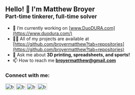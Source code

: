 ## Hello! 👋 I'm Matthew Broyer<br><sup>Part-time tinkerer, full-time solver</sup>

- 🔭 I’m currently working on [www.DuoDURA.com](https://www.duodura.com/)
- 👨‍💻 All of my projects are available at [https://github.com/broyermatthew?tab=repositories](https://github.com/broyermatthew?tab=repositories)
- 💬 Ask me about **3D printing, spreadsheets, and sports!**
- 📫 How to reach me **broyermatthew@gmail.com**

### Connect with me:
<p align="left">
<a href="https://twitter.com/broyermatthew" target="blank"><img align="center" src="https://raw.githubusercontent.com/rahuldkjain/github-profile-readme-generator/master/src/images/icons/Social/twitter.svg" alt="broyermatthew" height="20" width="30" /></a>
<a href="https://linkedin.com/in/broyermatthew" target="blank"><img align="center" src="https://raw.githubusercontent.com/rahuldkjain/github-profile-readme-generator/master/src/images/icons/Social/linked-in-alt.svg" alt="broyermatthew" height="20" width="30" /></a>
<a href="https://fb.com/broyermatthew" target="blank"><img align="center" src="https://raw.githubusercontent.com/rahuldkjain/github-profile-readme-generator/master/src/images/icons/Social/facebook.svg" alt="broyermatthew" height="20" width="30" /></a>
<a href="https://instagram.com/broyermatthew" target="blank"><img align="center" src="https://raw.githubusercontent.com/rahuldkjain/github-profile-readme-generator/master/src/images/icons/Social/instagram.svg" alt="broyermatthew" height="20" width="30" /></a>
</p>

